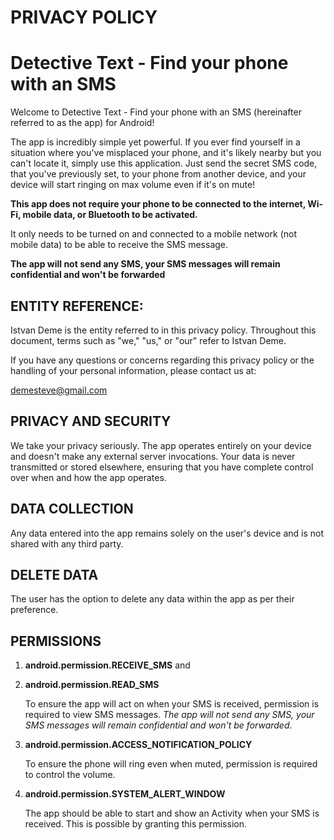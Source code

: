 # PRIVACY POLICY

# Detective Text - Find your phone with an SMS
Welcome to Detective Text - Find your phone with an SMS (hereinafter referred to as the app) for Android!

The app is incredibly simple yet powerful. If you ever find yourself in a situation where you've misplaced your phone, and it's likely nearby but you can't locate it, simply use this application. Just send the secret SMS code, that you've previously set, to your phone from another device, and your device will start ringing on max volume even if it's on mute!

**This app does not require your phone to be connected to the internet, Wi-Fi, mobile data, or Bluetooth to be activated.**

It only needs to be turned on and connected to a mobile network (not mobile data) to be able to receive the SMS message.

**The app will not send any SMS, your SMS messages will remain confidential and won't be forwarded**

## ENTITY REFERENCE:

Istvan Deme is the entity referred to in this privacy policy. Throughout this document, terms such as "we," "us," or "our" refer to Istvan Deme.

If you have any questions or concerns regarding this privacy policy or the handling of your personal information, please contact us at:

demesteve@gmail.com

## PRIVACY AND SECURITY
We take your privacy seriously. The app operates entirely on your device and doesn't make any external server invocations. Your data is never transmitted or stored elsewhere, ensuring that you have complete control over when and how the app operates.

## DATA COLLECTION
Any data entered into the app remains solely on the user's device and is not shared with any third party.

## DELETE DATA
The user has the option to delete any data within the app as per their preference.

## PERMISSIONS
1. **android.permission.RECEIVE_SMS** and
2. **android.permission.READ_SMS**

   To ensure the app will act on when your SMS is received, permission is required to view SMS messages. *The app will not send any SMS, your SMS messages will remain confidential and won't be forwarded*.

4. **android.permission.ACCESS_NOTIFICATION_POLICY**

   To ensure the phone will ring even when muted, permission is required to control the volume.

6. **android.permission.SYSTEM_ALERT_WINDOW**

   The app should be able to start and show an Activity when your SMS is received. This is possible by granting this permission.

